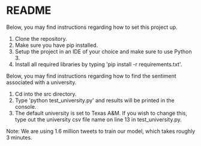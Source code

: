 # README

Below, you may find instructions regarding how to set this project up.

1. Clone the repository.
2. Make sure you have pip installed.
3. Setup the project in an IDE of your choice and make sure to use Python 3.
4. Install all required libraries by typing 'pip install -r requirements.txt'.

Below, you may find instructions regarding how to find the sentiment associated with a university.

1. Cd into the src directory.
2. Type 'python test_university.py' and results will be printed in the console.
3. The default university is set to Texas A&M. If you wish to change this, type out the university csv file name on line 13 in test_university.py.

Note: We are using 1.6 million tweets to train our model, which takes roughly 3 minutes.